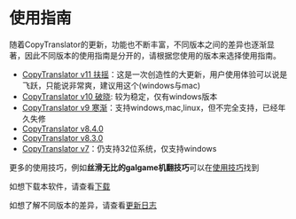 # 使用指南

随着CopyTranslator的更新，功能也不断丰富，不同版本之间的差异也逐渐显著，因此不同版本的使用指南是分开的，请根据您使用的版本来选择使用指南。

- [CopyTranslator v11 扶摇](/guide/11.0.0)：这是一次创造性的大更新，用户使用体验可以说是飞跃，只能说非常爽，建议用这个(windows与mac)
- [CopyTranslator v10 破晓](/guide/10.2.4): 较为稳定，仅有windows版本
- [CopyTranslator v9 寒渐](/guide/9.0.0)：支持windows,mac,linux，但不完全支持，已经年久失修
- [CopyTranslator v8.4.0](/guide/8.4.0)
- [CopyTranslator v8.3.0](/guide/8.3.0)
- [CopyTranslator v7](https://www.bilibili.com/video/av37503818/)：仍支持32位系统，仅支持windows

更多的使用技巧，例如**丝滑无比的galgame机翻技巧**可以在[使用技巧](/guide/tricks)找到

如想下载本软件，请查看[下载](/download)

如想了解不同版本的差异，请查看[更新日志](/changelogs)

